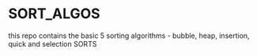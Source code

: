 # SORT_ALGOS
this repo contains the basic 5 sorting algorithms - bubble, heap, insertion, quick and selection SORTS
